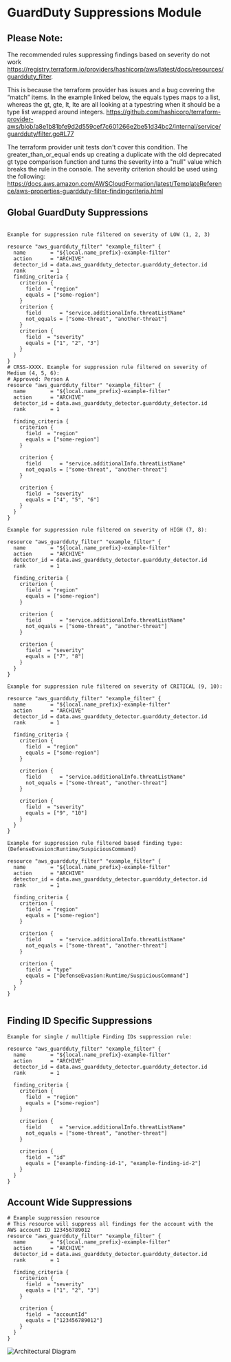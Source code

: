 # GuardDuty Suppressions Module
## Please Note:
The recommended rules suppressing findings based on severity do not work https://registry.terraform.io/providers/hashicorp/aws/latest/docs/resources/guardduty_filter. 

This is because the terraform provider has issues and a bug covering the “match” items. In the example linked below, the equals types maps to a list, whereas the gt, gte, lt, lte are all looking at a typestring when it should be a type list wrapped around integers. 
https://github.com/hashicorp/terraform-provider-aws/blob/a8e1b81bfe9d2d559cef7c601266e2be51d34bc2/internal/service/guardduty/filter.go#L77

The terraform provider unit tests don't cover this condition. The greater_than_or_equal ends up creating a duplicate with the old deprecated gt type comparison function and turns the severity into a "null" value which breaks the rule in the console.
The severity criterion should be used using the following: https://docs.aws.amazon.com/AWSCloudFormation/latest/TemplateReference/aws-properties-guardduty-filter-findingcriteria.html

## Global GuardDuty Suppressions
```hcl

Example for suppression rule filtered on severity of LOW (1, 2, 3)

resource "aws_guardduty_filter" "example_filter" {
  name        = "${local.name_prefix}-example-filter"
  action      = "ARCHIVE"
  detector_id = data.aws_guardduty_detector.guardduty_detector.id
  rank        = 1
  finding_criteria {
    criterion {
      field  = "region"
      equals = ["some-region"]
    }
    criterion {
      field      = "service.additionalInfo.threatListName"
      not_equals = ["some-threat", "another-threat"]
    }
    criterion {
      field  = "severity"
      equals = ["1", "2", "3"]
    }
  }
}
# CRSS-XXXX. Example for suppression rule filtered on severity of Medium (4, 5, 6):
# Approved: Person A
resource "aws_guardduty_filter" "example_filter" {
  name        = "${local.name_prefix}-example-filter"
  action      = "ARCHIVE"
  detector_id = data.aws_guardduty_detector.guardduty_detector.id
  rank        = 1

  finding_criteria {
    criterion {
      field  = "region"
      equals = ["some-region"]
    }

    criterion {
      field      = "service.additionalInfo.threatListName"
      not_equals = ["some-threat", "another-threat"]
    }

    criterion {
      field  = "severity"
      equals = ["4", "5", "6"]
    }
  }
}

Example for suppression rule filtered on severity of HIGH (7, 8):

resource "aws_guardduty_filter" "example_filter" {
  name        = "${local.name_prefix}-example-filter"
  action      = "ARCHIVE"
  detector_id = data.aws_guardduty_detector.guardduty_detector.id
  rank        = 1

  finding_criteria {
    criterion {
      field  = "region"
      equals = ["some-region"]
    }

    criterion {
      field      = "service.additionalInfo.threatListName"
      not_equals = ["some-threat", "another-threat"]
    }

    criterion {
      field  = "severity"
      equals = ["7", "8"]
    }
  }
}

Example for suppression rule filtered on severity of CRITICAL (9, 10):

resource "aws_guardduty_filter" "example_filter" {
  name        = "${local.name_prefix}-example-filter"
  action      = "ARCHIVE"
  detector_id = data.aws_guardduty_detector.guardduty_detector.id
  rank        = 1

  finding_criteria {
    criterion {
      field  = "region"
      equals = ["some-region"]
    }

    criterion {
      field      = "service.additionalInfo.threatListName"
      not_equals = ["some-threat", "another-threat"]
    }

    criterion {
      field  = "severity"
      equals = ["9", "10"]
    }
  }
}

Example for suppression rule filtered based finding type:(DefenseEvasion:Runtime/SuspiciousCommand)

resource "aws_guardduty_filter" "example_filter" {
  name        = "${local.name_prefix}-example-filter"
  action      = "ARCHIVE"
  detector_id = data.aws_guardduty_detector.guardduty_detector.id
  rank        = 1

  finding_criteria {
    criterion {
      field  = "region"
      equals = ["some-region"]
    }

    criterion {
      field      = "service.additionalInfo.threatListName"
      not_equals = ["some-threat", "another-threat"]
    }

    criterion {
      field  = "type"
      equals = ["DefenseEvasion:Runtime/SuspiciousCommand"]
    }
  }
}


```

## Finding ID Specific Suppressions
```hcl
Example for single / mulltiple Finding IDs suppression rule:

resource "aws_guardduty_filter" "example_filter" {
  name        = "${local.name_prefix}-example-filter"
  action      = "ARCHIVE"
  detector_id = data.aws_guardduty_detector.guardduty_detector.id
  rank        = 1

  finding_criteria {
    criterion {
      field  = "region"
      equals = ["some-region"]
    }

    criterion {
      field      = "service.additionalInfo.threatListName"
      not_equals = ["some-threat", "another-threat"]
    }

    criterion {
      field  = "id"
      equals = ["example-finding-id-1", "example-finding-id-2"]
    }
  }
}
```

## Account Wide Suppressions

```hcl
# Example suppression resource
# This resource will suppress all findings for the account with the AWS account ID 123456789012
resource "aws_guardduty_filter" "example_filter" {
  name        = "${local.name_prefix}-example-filter"
  action      = "ARCHIVE"
  detector_id = data.aws_guardduty_detector.guardduty_detector.id
  rank        = 1

  finding_criteria {
    criterion {
      field  = "severity"
      equals = ["1", "2", "3"]
    }

    criterion {
      field  = "accountId"
      equals = ["123456789012"]
    }
  }
}

```

![Architectural Diagram](files/arch_digram.png)
